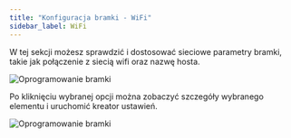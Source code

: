 ```yaml
---
title: "Konfiguracja bramki - WiFi"
sidebar_label: WiFi
---
```



W tej sekcji możesz sprawdzić i dostosować sieciowe parametry bramki, takie jak połączenie z siecią wifi oraz nazwę hosta.

![Oprogramowanie bramki](/img/en/bramka/config_ais_dom_section2.png)

Po kliknięciu wybranej opcji można zobaczyć szczegóły wybranego elementu i uruchomić kreator ustawień.

![Oprogramowanie bramki](/img/en/bramka/config_ais_dom_section2_2.png)

